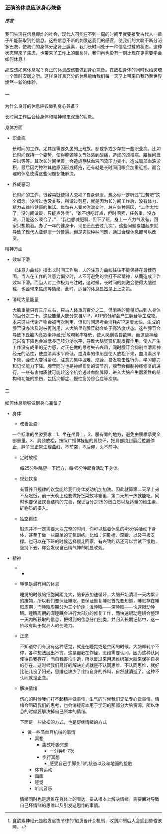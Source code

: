 ### 正确的休息应该身心兼备

##### 序言

我们生活在信息爆炸的社会，现代人可能在不到一周的时间里就要接受古代人一辈子所能获取到的信息。这些信息不断的刺激这我们的感官，使我们的大脑不断分泌多巴胺，使我们的身体分泌肾上腺素，我们长时间处于一种信息过载的状态，这种状态带来了焦虑，也带来了工作上的超负荷，我们再也没有一刻比现在更需要学会如何休息！

那应该如何休息呢？真正的休息应该要做到身心兼备。在放松身体的同时也给灵魂一个暂时安居之所。这样良好且充分的休息能给我们每一天早上带来自我乃至世界焕然一新的体验。

#### 一

为什么良好的休息应该做到身心兼备？

长时间工作后会给身体和精神带来双重的疲惫。

身体方面

- 职业病

  长时间的工作，尤其是需要久坐的上班族，都或多或少存在一些职业病。比如长时间保持一个姿势，使得脖颈等关节处感到酸痛，造成的颈椎病、腰椎间盘突出等等。其次长时间坐着，会造成静脉血液回流压力变小，造成局部血液淤积，最后因为种种其他原因形成痔疮，还有就是长时间用眼会加重近视。而合理的休息使得这些问题都能解决。
  
- 养成恶习

  长时间的工作，很容易就使得人忽视了自身健康。想必你一定听过“过劳肥”这个概念。没听过也没关系，所谓过劳肥，就是因为长时间工作后，没有体力、精力去维持健康的生活。每每有人要求你改变时，总有各种原因，“工作太忙了，没时间做饭，只能点外卖”，“谁不想吃好点，但时间紧，任务重，没办法，只能这么凑合了。”，“我也想减肥啊，但下了班，身上一点力气没有，回家只想躺着。办了一年的健身卡，现在还没去过几次”。这些问题累加起来就导致了现代人亚健康十分普遍。但是这些种种问题，通过合理休息都可以改变。

精神方面

- 效率下滑

  《注意力曲线》指出长时间工作后，人的注意力曲线往往不能保持在最佳范围。当人在工作的注意力偏少时，人不可避免的会打不起精神，从而造成工作效率下滑。而当人对工作极为专注时，这时候，长时间的刺激会使得大脑过载，也会带来焦虑等情绪。此时，适当的休息显然是上上之策。

- 消耗大量能量

  大脑重量只有三斤左右，只占人体重的百分之二，但消耗的能量却占到人身体的百分之二十。这些能量大部分来自ATP，ATP的分解会产生腺苷等生成物。本来这些代谢产物会被再次利用，但长时间思考会消耗ATP速度太快，生成的腺苷没办法及时被再利用，人大脑里的腺苷就会处于高浓度状态。这些腺苷会导致下丘脑内食欲素神经元[^1]放电频率降低，使人感到昏昏欲睡。而这些神经元兴奋下降也会减低多巴胺分泌水平，导致大脑奖赏机制发挥作用，使人产生工作没有成果的无力感，对正在做的思考失去兴趣，同时腺苷会抑制血清素神经元的活性，使血清素水平降低。血清素的作用是使人放松下来，血清素水平下降，会使人变得紧张、注意力集中困难、烦躁，易发攻击性行为，学习能力和记忆能力下降。腺苷同时也是神经修复的调节剂，腺苷会抑制神经修复的进行，一些有害物质就可能趁这个机会通过血脑屏障，进入大脑产生器质性的结构和功能的损伤，包括抑郁症、慢性疲劳综合症等疾病。


#### 二

如何休息能够做到身心兼备？

- 身体
  - 改善坐姿

  一个标准的坐姿要求：1、坐在坐骨上，2、腰有靠的地方，避免由腰椎承受全部重量。3、肩颈放松，按照广播体操里的肩绕环，把肩部绕到最后位置停止，脖子呈正常生理曲线，不前突，不后仰，头不前冲。

  - 定时放松

    每25分钟眺望一下远方，每45分钟起身活动下身体。

  - 规划饮食

    有营养且规律的饮食能给我们身体发动机加加油。因此就算第二天早上来不及吃饭，前一天晚上也要做好饭菜放冰箱里，第二天热一热就能吃。同时也要保证饮食结构的完善，保证百分之25的蛋白质以及适量的维生素、矿物质的摄入。

  - 抽空锻炼

    锻炼并不一定需要大块完整的时间，你可以趁着休息的45分钟活动下身体，甚至于做一些简单的无氧训练。比如：俯卧撑、深蹲、以及平板支撑。也可以在下班的时候选择慢走回家，有兴致的话还可以尝试下慢跑，坚持下去，你会发现自己精气神的明显改观。

- 精神
  - - 

  - 睡觉是最有用的休息

    睡觉的时候脑细胞间距变大，脑脊液加速循环，大脑开始清理一天内累计的废物，所以我们要保证睡眠。要保证重复睡眠首先要知道，睡眠存在睡眠周期，而睡眠周期分为三个阶段：浅睡眠——深睡眠——快速眼动睡眠。睡眠周期的深睡眠会进行大部分的修复工作，而快速眼动睡眠会整理一天内所获取的信息，把得到的信息分门别类，并归入长期记忆中，这一阶段有助于提高人的创造力。

  - 正念

    不知道你们有没有这种感觉，就是在睡觉或是空闲的时候，大脑却转个不停，各种想法层出不穷。这是自我在作怪，思维需要认同，因为这种认同使得自我存在，而自我害怕消逝，所以反过来用思维绑架大脑来保护自身的存在。这时候我们最好的解决方式就是不认同思维。不认同思维，就好比花儿没了阳光，思维也缺少了维持自身的养料，自然就消逝了。这种不认同就是正念。

  - 解决情绪

    伤心的时候我们打不起精神做事情，生气的时候我们无法专心做事情。情绪会阻碍我们的思考，也会消耗原本用于学习的那部分大脑资源。所以休息的时候要解决掉自己原本的情绪。

    下面是一些放松的方式，也是舒缓情绪的方式

    - 做一些简单且机械的事情
      - 冥想
        - 腹式呼吸冥想
          - 一分钟6-7次
        - 步行冥想
          - 感受自己手脚关节的状态以及和地面的接触
      - 体育运动
      - 画画
      - 睡觉
      - 听纯音乐

    情绪同时也是思维在身体上的表达，要从根本上解决情绪。需要面对导致自己坏情绪的思维以及引发这思维的事情。

[^1]: 食欲素神经元是触发昼夜节律的‘触发器开关机制，收到抑制后人会感到昏昏欲睡。


